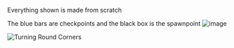 Everything shown is made from scratch

The blue bars are checkpoints and the black box is the spawnpoint
![image](https://github.com/sammardell2005/Car-Game/assets/92951743/e0ff6e43-2330-4a29-9ca7-9e5b91a88cce)

![Turning Round Corners](https://github.com/sammardell2005/Car-Game/assets/92951743/6fb6c9b8-c9f6-4bfd-b707-0893e12eeec8)
